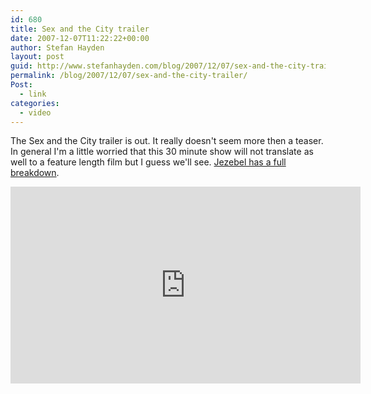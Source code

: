 ```yaml
---
id: 680
title: Sex and the City trailer
date: 2007-12-07T11:22:22+00:00
author: Stefan Hayden
layout: post
guid: http://www.stefanhayden.com/blog/2007/12/07/sex-and-the-city-trailer/
permalink: /blog/2007/12/07/sex-and-the-city-trailer/
Post:
  - link
categories:
  - video
---
```

 <p>The Sex and the City trailer is out. It really doesn't seem more then a teaser. In general I'm a little worried that this 30 minute show will not translate as well to a feature length film but I guess we'll see. <a href="http://jezebel.com/gossip/clips/omg-its-the-sex-and-the-city-movie-trailer-331090.php">Jezebel has a full breakdown</a>.</p>
<iframe width="560" height="315" src="http://www.youtube.com/v/9qAVEHoKE9M&rel=1&border=0" title="YouTube video player" frameborder="0" allow="accelerometer; autoplay; clipboard-write; encrypted-media; gyroscope; picture-in-picture" allowfullscreen></iframe>